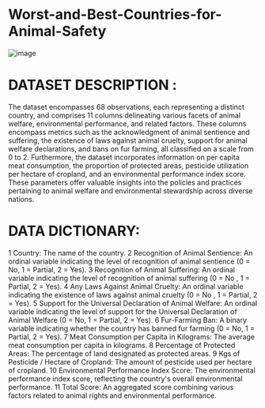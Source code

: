 # Worst-and-Best-Countries-for-Animal-Safety
![image](https://theswiftest.com/wp-content/uploads/2021/10/Best-Worst-Countries-For-Animal-Rights-2021-1.png)
# DATASET DESCRIPTION :

The dataset encompasses 68 observations, each representing a distinct country, and comprises 11 columns delineating various facets of animal welfare, environmental performance, and related factors. These columns encompass metrics such as the acknowledgment of animal sentience and suffering, the existence of laws against animal cruelty, support for animal welfare declarations, and bans on fur farming, all classified on a scale from 0 to 2. Furthermore, the dataset incorporates information on per capita meat consumption, the proportion of protected areas, pesticide utilization per hectare of cropland, and an environmental performance index score. These parameters offer valuable insights into the policies and practices pertaining to animal welfare and environmental stewardship across diverse nations.

# DATA DICTIONARY:

1 Country: The name of the country.
2 Recognition of Animal Sentience: An ordinal variable indicating the level of recognition of animal sentience (0 = No, 1 = Partial, 2 = Yes).
3 Recognition of Animal Suffering: An ordinal variable indicating the level of recognition of animal suffering (0 = No , 1 = Partial, 2 = Yes).
4 Any Laws Against Animal Cruelty: An ordinal variable indicating the existence of laws against animal cruelty (0 = No , 1 = Partial, 2 = Yes).
5 Support for the Universal Declaration of Animal Welfare: An ordinal variable indicating the level of support for the Universal Declaration of Animal Welfare (0 = No, 1 = Partial, 2 = Yes).
6 Fur-Farming Ban: A binary variable indicating whether the country has banned fur farming (0 = No, 1 = Partial, 2 = Yes).
7 Meat Consumption per Capita in Kilograms: The average meat consumption per capita in kilograms.
8 Percentage of Protected Areas: The percentage of land designated as protected areas.
9 Kgs of Pesticide / Hectare of Cropland: The amount of pesticide used per hectare of cropland.
10 Environmental Performance Index Score: The environmental performance index score, reflecting the country's overall environmental performance.
11 Total Score: An aggregated score combining various factors related to animal rights and environmental performance.
